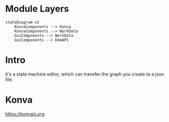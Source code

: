 
# Module Layers

```mermaid
stateDiagram-v2
    KonvaComponents --> Konva
    KonvaComponents --> WorkData
    GuiComponents --> WorkData
    GuiComponents --> DomAPI
```

# Intro

it's a state machine editor, which can transfer the graph you create to a json file.

# Konva

https://konvajs.org





